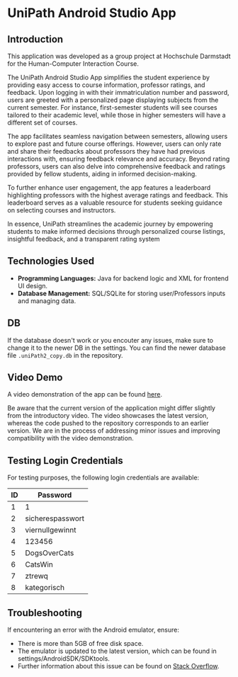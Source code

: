 # UniPath Android Studio App

## Introduction

This application was developed as a group project at Hochschule Darmstadt for the Human-Computer Interaction Course. 

The UniPath Android Studio App simplifies the student experience by providing easy access to course information, professor ratings, and feedback. Upon logging in with their immatriculation number and password, users are greeted with a personalized page displaying subjects from the current semester. For instance, first-semester students will see courses tailored to their academic level, while those in higher semesters will have a different set of courses.

The app facilitates seamless navigation between semesters, allowing users to explore past and future course offerings. However, users can only rate and share their feedbacks about professors they have had previous interactions with, ensuring feedback relevance and accuracy. Beyond rating professors, users can also delve into comprehensive feedback and ratings provided by fellow students, aiding in informed decision-making.

To further enhance user engagement, the app features a leaderboard highlighting professors with the highest average ratings and feedback. This leaderboard serves as a valuable resource for students seeking guidance on selecting courses and instructors.

In essence, UniPath streamlines the academic journey by empowering students to make informed decisions through personalized course listings, insightful feedback, and a transparent rating system

## Technologies Used

- **Programming Languages:** Java for backend logic and XML for frontend UI design.
- **Database Management:** SQL/SQLite for storing user/Professors inputs and managing data.

## DB

If the database doesn't work or you encouter any issues, make sure to change it to the newer DB in the settings. You can find the newer database file `.uniPath2_copy.db` in the repository.

## Video Demo

A video demonstration of the app can be found [here](https://github.com/Cyreexcs/UniPath-Android_Studio-App/assets/70235827/c1304226-79c6-4b2f-9d19-d17e56c94b5f).

Be aware that the current version of the application might differ slightly from the introductory video. The video showcases the latest version, whereas the code pushed to the repository corresponds to an earlier version. We are in the process of addressing minor issues and improving compatibility with the video demonstration.

## Testing Login Credentials

For testing purposes, the following login credentials are available:

| ID | Password         |
|----|------------------|
| 1  | 1                |
| 2  | sicherespasswort |
| 3  | viernullgewinnt  |
| 4  | 123456           |
| 5  | DogsOverCats     |
| 6  | CatsWin          |
| 7  | ztrewq           |
| 8  | kategorisch      |

## Troubleshooting

If encountering an error with the Android emulator, ensure:
- There is more than 5GB of free disk space.
- The emulator is updated to the latest version, which can be found in settings/AndroidSDK/SDKtools.
- Further information about this issue can be found on [Stack Overflow](https://stackoverflow.com/questions/36841461/error-android-emulator-gets-killed-in-android-studio).

